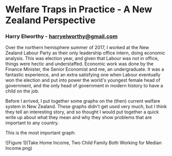 # Welfare Traps in Practice - A New Zealand Perspective
### Harry Elworthy - harryelworthy@gmail.com

Over the northern hemisphere summer of 2017, I worked at the New Zealand Labour Party as their only leadership office intern, doing economic analysis. This was election year, and given that Labour was not in office, things were hectic and understaffed. Economic work was done by the Finance Minister, the Senior Economist and me, an undergraduate. It was a fantastic experience, and an extra satisfying one when Labour eventually won the election and put into power the world's youngest female head of government, and the only head of government in modern history to have a child on the job.

Before I arrived, I put together some graphs on the (then) current welfare system in New Zealand. These graphs didn't get used very much, but I think they tell an interesting story, and so thought I would put together a quick write up about what they mean and why they show problems that are important to any country.

This is the most important graph:

![Figure 1](Take Home Income, Two Child Family Both Working for Median Income.png)